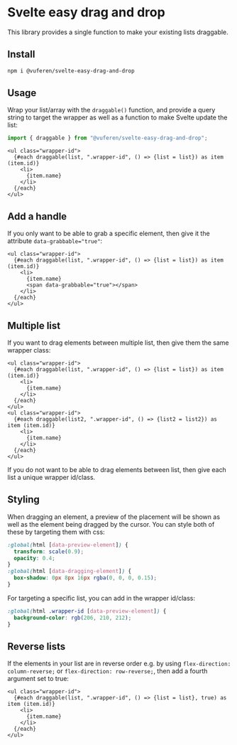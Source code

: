 # Svelte easy drag and drop

This library provides a single function to make your existing lists draggable.

## Install
```bash
npm i @vuferen/svelte-easy-drag-and-drop
```

## Usage
Wrap your list/array with the `draggable()` function, and provide a query string to target the wrapper as well as a function to make Svelte update the list:
```js
import { draggable } from "@vuferen/svelte-easy-drag-and-drop";
```
```svelte
<ul class="wrapper-id">
  {#each draggable(list, ".wrapper-id", () => {list = list}) as item (item.id)}
    <li>
      {item.name}
    </li>
  {/each}
</ul>
```

## Add a handle
If you only want to be able to grab a specific element, then give it the attribute `data-grabbable="true"`:
```svelte
<ul class="wrapper-id">
  {#each draggable(list, ".wrapper-id", () => {list = list}) as item (item.id)}
    <li>
      {item.name}
      <span data-grabbable="true"></span>
    </li>
  {/each}
</ul>
```
## Multiple list
If you want to drag elements between multiple list, then give them the same wrapper class:
```svelte
<ul class="wrapper-id">
  {#each draggable(list, ".wrapper-id", () => {list = list}) as item (item.id)}
    <li>
      {item.name}
    </li>
  {/each}
</ul>
<ul class="wrapper-id">
  {#each draggable(list2, ".wrapper-id", () => {list2 = list2}) as item (item.id)}
    <li>
      {item.name}
    </li>
  {/each}
</ul>
```
If you do not want to be able to drag elements between list, then give each list a unique wrapper id/class.

## Styling
When dragging an element, a preview of the placement will be shown as well as the element being dragged by the cursor.
You can style both of these by targeting them with css:
```scss
:global(html [data-preview-element]) {
  transform: scale(0.9);
  opacity: 0.4;
}
:global(html [data-dragging-element]) {
  box-shadow: 0px 8px 16px rgba(0, 0, 0, 0.15);
}
```
For targeting a specific list, you can add in the wrapper id/class:
```scss
:global(html .wrapper-id [data-preview-element]) {
  background-color: rgb(206, 210, 212);
}
```

## Reverse lists
If the elements in your list are in reverse order e.g. by using `flex-direction: column-reverse;` or `flex-direction: row-reverse;`, then add a fourth argument set to true:
```svelte
<ul class="wrapper-id">
  {#each draggable(list, ".wrapper-id", () => {list = list}, true) as item (item.id)}
    <li>
      {item.name}
    </li>
  {/each}
</ul>
```
